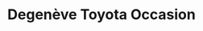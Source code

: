 ---
title: "Degenève Toyota Occasion"
url: /cranves-sales/degeneve-toyota-occasion/
shop: réparation de voitures
---